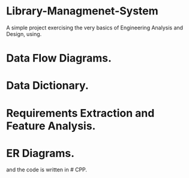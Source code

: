 # Library-Managmenet-System

A simple project exercising the very basics of Engineering Analysis and Design, using.   
# Data Flow Diagrams.  
# Data Dictionary.  
# Requirements Extraction and Feature Analysis.  
# ER Diagrams.  

and the code is written in # CPP.  
